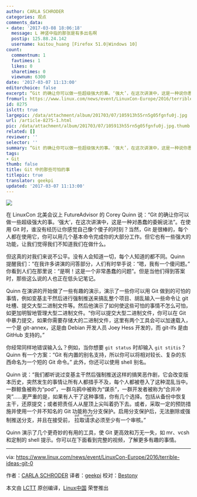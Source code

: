 ```yaml
---
author: CARLA SCHRODER
categories: 观点
comments_data:
- date: '2017-03-08 18:06:18'
  message: L 神竖中指的那张是有多出名啊
  postip: 125.88.24.142
  username: kaitou_huang [Firefox 51.0|Windows 10]
count:
  commentnum: 1
  favtimes: 1
  likes: 0
  sharetimes: 0
  viewnum: 6300
date: '2017-03-07 11:13:00'
editorchoice: false
excerpt: “Git 的确让你可以做一些超级强大的事。‘强大’，在这次讲演中，这是一种说你愚蠢的委婉说法”。
fromurl: https://www.linux.com/news/event/LinuxCon-Europe/2016/terrible-ideas-git-0
id: 8275
islctt: true
largepic: /data/attachment/album/201703/07/105913h55rn5g05fgnfu0j.jpg
url: /article-8275-1.html
pic: /data/attachment/album/201703/07/105913h55rn5g05fgnfu0j.jpg.thumb.jpg
related: []
reviewer: ''
selector: ''
summary: “Git 的确让你可以做一些超级强大的事。‘强大’，在这次讲演中，这是一种说你愚蠢的委婉说法”。
tags:
- Git
thumb: false
title: Git 中的那些可怕的事
titlepic: true
translator: geekpi
updated: '2017-03-07 11:13:00'
---
```


![](/data/attachment/album/201703/07/105913h55rn5g05fgnfu0j.jpg)


在 LinuxCon 北美会议上 FutureAdvisor 的 Corey Quinn 说：“Git 的确让你可以做一些超级强大的事。‘强大’，在这次讲演中，这是一种对愚蠢的委婉说法”。在使用 Git 时，谁没有经历让你感觉自己像个傻子的时刻？当然，Git 是很棒的，每个人都在使用它，你可以用几个基本命令完成你的大部分工作。但它也有一些强大的功能，让我们觉得我们不知道我们在做什么。


但这真的对我们来说不公平。没有人会知道一切，每个人知道的都不同。Quinn 提醒我们：“在我许多讲演的问答部分，人们有时举手说：“嗯，我有一个傻问题。” 你看到人们在那里说：“是啊！这是一个非常愚蠢的问题”。但是当他们得到答案时，那些这么说的人也正在低头记笔记。


Quinn 在演讲的开始做了一些有趣的演示，演示了一些你可以用 Git 做到的可怕的事情，例如变基主干然后进行强制推送来搞乱整个项目、胡乱输入一些命令让 git 吐槽、提交大型二进制文件等。然后他演示了如何使这些可怕的事情不怎么可怕，如更加明智地管理大型二进制文件。“你可以提交大型二进制文件，你可以在 Git 中暴力提交，如果你需要存储大的二进制文件，这里有两个工具会可以加速载入，一个是 git-annex，这是由 Debian 开发人员 Joey Hess 开发的，而 git-lfs 是由 GitHub 支持的。”


你经常同样地错误输入么？例如，当你想要 `git status` 时却输入 `git stitis`？Quinn 有一个方案：“Git 有内置的别名支持，所以你可以将相对较长、复杂的东西命名为一个短的 Git 命令。” 此外，你还可以使用 shell 别名。


Quinn 说：“我们都听说过变基主干然后强制推送这样的搞笑恶作剧，它会改变版本历史，突然发生的事情让所有人都措手不及，每个人都被卷入了这种混乱当中。一群鲸鱼被称为“pod”，一群乌鸦中被称为“谋杀”，一群开发者被称为“合并冲突”……更严重的是，如果有人干了这种事情，你有几个选择。包括从备份中恢复主干，还原提交；或者把责任人从屋顶上尖叫着扔下去。或者，采取一定的预防措施并使用一个并不知名的 Git 功能称为分支保护。启用分支保护后，无法删除或强制推送分支，并且在接受前，<ruby> 拉取请求 <rp>  （ </rp> <rt>  pull request </rt> <rp>  ） </rp></ruby>必须至少有一个审核。”


Quinn 演示了几个更奇妙的有用的工具，使 Git 更高效和万无一失，如 mr、vcsh 和定制的 shell 提示。你可以在下面看到完整的视频，了解更多有趣的事情。









---


via: <https://www.linux.com/news/event/LinuxCon-Europe/2016/terrible-ideas-git-0>


作者：[CARLA SCHRODER](https://www.linux.com/users/cschroder) 译者：[geekpi](https://github.com/geekpi) 校对：[Bestony](https://github.com/Bestony)


本文由 [LCTT](https://github.com/LCTT/TranslateProject) 原创编译，[Linux中国](https://linux.cn/) 荣誉推出